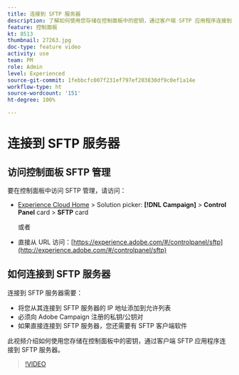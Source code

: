 ```yaml
---
title: 连接到 SFTP 服务器
description: 了解如何使用您存储在控制面板中的密钥，通过客户端 SFTP 应用程序连接到 SFTP 服务器。
feature: 控制面板
kt: 8513
thumbnail: 27263.jpg
doc-type: feature video
activity: use
team: PM
role: Admin
level: Experienced
source-git-commit: 1febbcfc007f231ef797ef203830df9c0ef1a14e
workflow-type: ht
source-wordcount: '151'
ht-degree: 100%

---
```


# 连接到 SFTP 服务器

## 访问控制面板 SFTP 管理

要在控制面板中访问 SFTP 管理，请访问：

* [Experience Cloud Home](https://experience.adobe.com/#/home) > Solution picker: **[!DNL Campaign]** > **Control Panel** card > **SFTP** card

   或者
* 直接从 URL 访问：[https://experience.adobe.com/#/controlpanel/sftp](http://experience.adobe.com/#/controlpanel/sftp)

## 如何连接到 SFTP 服务器

连接到 SFTP 服务器需要：

* 将您从其连接到 SFTP 服务器的 IP 地址添加到允许列表
* 必须向 Adobe Campaign 注册的私钥/公钥对
* 如果直接连接到 SFTP 服务器，您还需要有 SFTP 客户端软件

此视频介绍如何使用您存储在控制面板中的密钥，通过客户端 SFTP 应用程序连接到 SFTP 服务器。

>[!VIDEO](https://video.tv.adobe.com/v/27263?quality=12)
